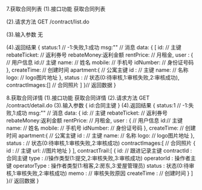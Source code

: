 7.获取合同列表
(1).接口功能
获取合同列表

(2).请求方法
GET /contract/list.do

(3).输入参数
无

(4).返回结果
{
	status:1 // -1:失败,1:成功
	msg:"" // 消息
	data: {
		[
			id: // 主键
			rebateTicket: // 返利券号
			rebateMoney:返利金额
			rentPrice: // 月租金,
			user : { // 用户信息
				id:// 主键
				name: // 姓名
				mobile: // 手机号
				idNumber: // 身份证号码
			},
			createTime: // 创建时间
			apartment:{ // 公寓主键
				id : // 主键
				name: // 名称
				logo: // logo图片地址
			},
			status : // 状态(0:待审核,1:审核失败,2:审核成功),
			contractImages:[] // 合同照片
		]
	}// 返回数据
}


8.获取合同详情
(1).接口功能
获取合同详情
(2).请求方法
GET /contract/detail.do
(3).输入参数
{
	id:合同主键
}
(4).返回结果
{
	status:1 // -1:失败,1:成功
	msg:"" // 消息
	data: {
		id: // 主键
		rebateTicket: // 返利券号
		rebateMoney:返利金额
		rentPrice: // 月租金,
		user : { // 用户信息
			id:// 主键
			name: // 姓名
			mobile: // 手机号
			idNumber: // 身份证号码
		},
		createTime: // 创建时间
		apartment:{ // 公寓主键
			id : // 主键
			name: // 名称
			logo: // logo图片地址
		},
		status : // 状态(0:待审核,1:审核失败,2:审核成功)
		contractImages:[ // 合同照片
			{
				id : // 主键
				url: //图片地址
			}
		],
		contractTrail:[
			{
				id: // 跟进记录主键
				contractId : 合同主键
				type : //操作类型(1:提交,2:审核失败,3:审核成功)
				operatorId : 操作者主键
				operatorType : 操作者类型(1:租客,2:房东,3:爱屋管理员)
				status : 状态(0:待审核,1:审核失败,2:审核成功)
				memo : // 审核失败原因
				createTime : // 创建时间
			}
		]
	}// 返回数据
}

